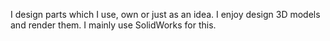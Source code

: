 I design parts which I use, own or just as an idea. I enjoy design 3D models and render them. I mainly use SolidWorks for this.
